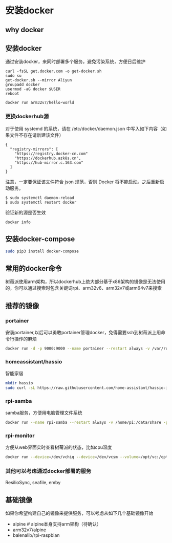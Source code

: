 # 安装docker

## why docker

## 安装docker

通过安装docker，来同时部署多个服务，避免污染系统，方便日后维护

```
curl -fsSL get.docker.com -o get-docker.sh
sudo su
get-docker.sh --mirror Aliyun
groupadd docker
usermod -aG docker $USER
reboot

docker run arm32v7/hello-world
```

### 更换dockerhub源

对于使用 systemd 的系统，请在 /etc/docker/daemon.json 中写入如下内容（如果文件不存在请新建该文件）
```
{
  "registry-mirrors": [
    "https://registry.docker-cn.com"
    "https://dockerhub.azk8s.cn",
    "https://hub-mirror.c.163.com"
  ]
}
```
注意，一定要保证该文件符合 json 规范，否则 Docker 将不能启动。之后重新启动服务。

```
$ sudo systemctl daemon-reload
$ sudo systemctl restart docker
```

验证新的源是否生效
```
docker info
```

## 安装docker-compose

```bash
sudo pip3 install docker-compose
```

## 常用的docker命令

树莓派使用arm架构，所以dockerhub上绝大部分基于x86架构的镜像是无法使用的，你可以通过搜索时包含关键词rpi、arm32v6、arm32v7或arm64v7来搜索

## 推荐的镜像

### portainer

安装portainer,以后可以勇敢portainer管理docker，免得需要ssh到树莓派上用命令行操作的麻烦
```bash
docker run -d -p 9000:9000 --name portainer --restart always -v /var/run/docker.sock:/var/run/docker.sock -v portainer_data:/data portainer/portainer
```

### homeassistant/hassio
智能家居
```bash
mkdir hassio
sudo curl -sL https://raw.githubusercontent.com/home-assistant/hassio-installer/master/hassio_install.sh | bash -s -- -m raspberrypi4 -d /home/pi/hassio
```

### rpi-samba
samba服务，方便用电脑管理文件系统
```bash
docker run --name rpi-samba --restart always -v /home/pi:/data/share -p 445:445 -p 139:139 -p 137:137/udp -p 138:138/udp rpi-samba
```

### rpi-monitor
方便从web界面实时查看树莓派的状态，比如cpu温度
```bash
docker run --device=/dev/vchiq --device=/dev/vcsm --volume=/opt/vc:/opt/vc --volume=/boot:/boot --volume=/sys:/dockerhost/sys:ro --volume=/etc:/dockerhost/etc:ro --volume=/proc:/dockerhost/proc:ro --volume=/usr/lib:/dockerhost/usr/lib:ro -p=8888:8888 --name="rpi-monitor" -d  michaelmiklis/rpi-monitor:latest
```

### 其他可以考虑通过docker部署的服务
ResilioSync, seafile, emby

## 基础镜像

如果你希望构建自己的镜像来提供服务，可以考虑从如下几个基础镜像开始

- alpine # alpine本身支持arm架构（待确认）
- arm32v7/alpine
- balenalib/rpi-raspbian
